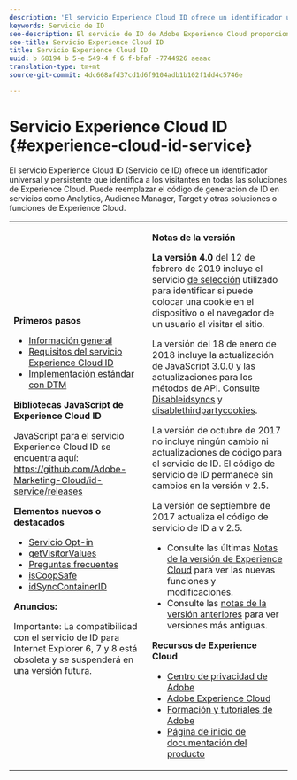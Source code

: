 ```yaml
---
description: 'El servicio Experience Cloud ID ofrece un identificador universal y persistente que identifica a los visitantes en todas las soluciones de Experience Cloud. '
keywords: Servicio de ID
seo-description: El servicio de ID de Adobe Experience Cloud proporciona un ID universal y persistente que identifica a los visitantes en todas las soluciones de Experience Cloud. Puede reemplazar el código de generación de ID en servicios como Analytics, Audience Manager, Target y otras soluciones o funciones de Experience Cloud.
seo-title: Servicio Experience Cloud ID
title: Servicio Experience Cloud ID
uuid: b 68194 b 5-e 549-4 f 6 f-bfaf -7744926 aeaac
translation-type: tm+mt
source-git-commit: 4dc668afd37cd1d6f9104adb1b102f1dd4c5746e

---
```



# Servicio Experience Cloud ID {#experience-cloud-id-service}

El servicio Experience Cloud ID (Servicio de ID) ofrece un identificador universal y persistente que identifica a los visitantes en todas las soluciones de Experience Cloud. Puede reemplazar el código de generación de ID en servicios como Analytics, Audience Manager, Target y otras soluciones o funciones de Experience Cloud.

<table id="table_5E612F746A704FE095B809A013EE977F" class="simpletable"> 
 <tbody> 
  <tr> 
   <td colname="col1"> <p> <b>Primeros pasos</b> </p> <p> 
     <ul id="ul_D5EC6A54A03F4AB595B588116A7C1296"> 
      <li id="li_845F6DE25A1241439BCDCBC00459D7EB"> <a href="mcvid-introduction/mcvid-overview.md" format="dita" scope="local">Información general  </a> </li> 
      <li id="li_47F399E1D4AF4F08BD647DF01A423BA7"> <a href="mcvid-reference/mcvid-requirements.md" format="dita" scope="local"> Requisitos del servicio Experience Cloud ID </a> </li> 
      <li id="li_CBEEE79B45644F28A52B58DDF23DAD4F"> <a href="mcvid-implementation-guides/mcvid-standard.md#concept-89cd0199a9634fc48644f2d61e3d2445" format="dita" scope="local"> Implementación estándar con DTM </a> </li> 
     </ul> </p> <p><b>Bibliotecas JavaScript de Experience Cloud ID</b> </p> <p>JavaScript para el servicio Experience Cloud ID se encuentra aquí: <a href="https://github.com/Adobe-Marketing-Cloud/id-service/releases" format="https" scope="external">https://github.com/Adobe-Marketing-Cloud/id-service/releases</a> </p> <p> <b>Elementos nuevos o destacados</b> </p> <p> 
     <ul id="ul_B0A25B6827734D55BB1E20D12334AC21"> 
      <li id="li_A66924F4948F4A5ABA545A89A28A6F6A"><a href="mcvid-implementation-guides/opt-in-service/mcvid-optin-overview.md#concept-f9b5db0d27a245fbadd3e19162319360" format="dita" scope="local"> Servicio Opt-in</a> </li> 
      <li id="li_92D49CB788AD478EA74BCF5328CB9A14"> <a href="mcvid-library/mcvid-get-set/mcvid-getvisitorvalues.md#reference-b8c9e17c170c4291829a792df46ce279" format="dita" scope="local"> getVisitorValues </a> </li> 
      <li id="li_9E512C6DD15C46C3ABD06ACD60D97E4A"> <a href="mcvid-faq-intro/mcvid-faq-intro.md" format="dita" scope="local"> Preguntas frecuentes </a> </li> 
      <li id="li_B28082F3D075413D89E5AFB718657E17"> <a href="mcvid-library/mcvid-function-vars/mcvid-coopsafe.md#reference-7fbed36f38a048d1a5883c53d430ddf4" format="dita" scope="local"> isCoopSafe </a> </li> 
      <li id="li_7744A4898EA542B9BF009D2066810050"> <a href="mcvid-library/mcvid-function-vars/mcvid-idsyncontainerid.md#reference-5cfbed2240fa4def90f535f017a36015" format="dita" scope="local"> idSyncContainerID </a> </li> 
     </ul> </p> 
    <draft-comment> 
     <p> <b>Anuncios:</b> </p> 
     <p> <p>Importante: La compatibilidad con el servicio de ID para Internet Explorer 6, 7 y 8 está obsoleta y se suspenderá en una versión futura. </p> </p> 
    </draft-comment> </td> 
   <td colname="col2"> <p> <b>Notas de la versión</b> </p> <p><b>La versión 4.0</b> del 12 de febrero de 2019 incluye el servicio <a href="mcvid-implementation-guides/opt-in-service/mcvid-optin-overview.md#concept-f9b5db0d27a245fbadd3e19162319360" format="dita" scope="local"> de selección</a> utilizado para identificar si puede colocar una cookie en el dispositivo o el navegador de un usuario al visitar el sitio. </p> <p>La versión del 18 de enero de 2018 incluye la actualización de JavaScript 3.0.0 y las actualizaciones para los métodos de API. Consulte <a href="mcvid-library/mcvid-function-vars/mcvid-disableidsync.md#reference-589d6b489ac64eddb5a7ff758945e414" format="dita" scope="local"> Disableidsyncs</a> y <a href="mcvid-library/mcvid-function-vars/mcvid-disable-cookies.md#reference-2dd2d60d12f34f0b98bbb5606b3734cc" format="dita" scope="local"> disablethirdpartycookies</a>. </p> 
    <draft-comment> 
     <p>La versión de octubre de 2017 no incluye ningún cambio ni actualizaciones de código para el servicio de ID. El código de servicio de ID permanece sin cambios en la versión v 2.5. </p> 
    </draft-comment> 
    <draft-comment> 
     <p> La versión de septiembre de 2017 actualiza el código de servicio de ID a v 2.5. </p> 
    </draft-comment> <p> 
     <ul id="ul_4F06F170F214492780C7D25A069F799F"> 
      <li id="li_45A7CD556FE44F4DAB035C736A058F36"> Consulte las últimas <a href="https://marketing.adobe.com/resources/help/en_US/whatsnew/" format="https" scope="external">Notas de la versión de Experience Cloud</a> para ver las nuevas funciones y modificaciones. </li> 
      <li id="li_10CC4FBFEFC947CA9AD15F52D9715257">Consulte las <a href="https://marketing-stage.adobe.com/resources/help/en_US/whatsnew/c_legacy_releases.html" format="html" scope="external">notas de la versión anteriores</a> para ver versiones más antiguas. </li> 
     </ul> </p> <p> <b>Recursos de Experience Cloud</b> </p> <p> 
     <ul id="ul_E30EC96BDC624B5591F0470D430B7F41"> 
      <li id="li_F3A5CCFAE0F247CEB41A03CA8E03106B"> <a href="http://www.adobe.com/privacy.html" format="http" scope="external"> Centro de privacidad de Adobe</a> </li> 
      <li id="li_A54C1EB170EA4B8FA6A81B90AB0C39DD"> <a href="http://www.adobe.com/marketing-cloud.html" scope="external" format="http"> Adobe Experience Cloud</a> </li> 
      <li id="li_1938F7044F544481A6CC0F45CC22B80A"> <a href="http://helpx.adobe.com/learning.html?promoid=KAUDK" scope="external" format="http"> Formación y tutoriales de Adobe</a> </li> 
      <li id="li_C71459E0D1464C05B8B9387C43541F17"> <a href="https://marketing.adobe.com/resources/help/en_US/home/index.html" scope="external" format="https"> Página de inicio de documentación del producto</a> </li> 
     </ul> </p> </td> 
  </tr> 
 </tbody> 
</table>

